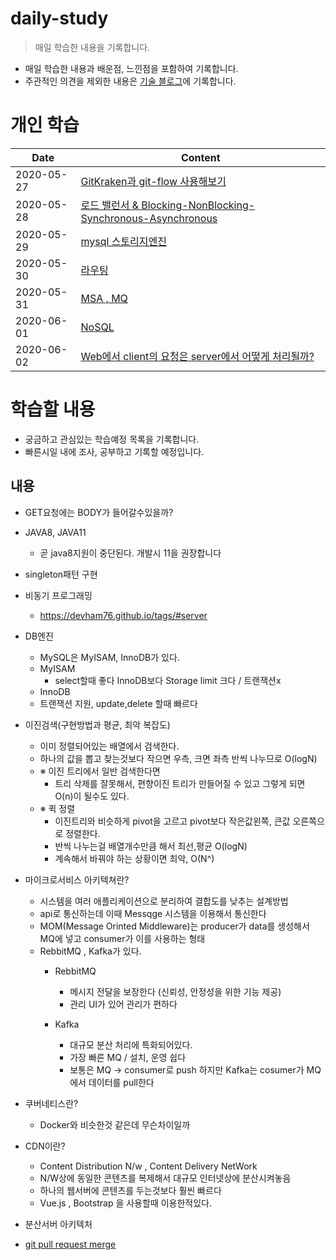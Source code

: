 # daily-study
> 매일 학습한 내용을 기록합니다.

- 매일 학습한 내용과 배운점, 느낀점을 포함하여 기록합니다.
- 주관적인 의견을 제외한 내용은 [기술 블로그](http://devham76.github.io/)에 기록합니다.

# 개인 학습

| Date       | Content|
| ---------- | ----------- |
| 2020-05-27 | [GitKraken과 git-flow 사용해보기](/content/daily/2020-05-27.md) |
| 2020-05-28 | [로드 밸런서 & Blocking-NonBlocking-Synchronous-Asynchronous](https://devham76.github.io/tags/#server) |
| 2020-05-29 | [mysql 스토리지엔진](/content/daily/2020-05-29.md) |
| 2020-05-30 | [라우팅](/content/daily/2020-05-30.md) |
| 2020-05-31 | [MSA , MQ](/content/daily/2020-05-31.md) |
| 2020-06-01 | [NoSQL](/content/daily/2020-06-01.md) |
| 2020-06-02 | [Web에서 client의 요청은 server에서 어떻게 처리될까?](/content/daily/2020-06-02.md) |




# 학습할 내용
- 궁금하고 관심있는 학습예정 목록을 기록합니다.
- 빠른시일 내에 조사, 공부하고 기록할 예정입니다.

## 내용
- GET요청에는 BODY가 들어갈수있을까?
- JAVA8, JAVA11
  - 곧 java8지원이 중단된다. 개발시 11을 권장합니다
- singleton패턴 구현



- 비동기 프로그래밍
  - <https://devham76.github.io/tags/#server>
- DB엔진
  - MySQL은 MyISAM, InnoDB가 있다.
  - MyISAM
    - select할때 좋다 InnoDB보다 Storage limit 크다 / 트랜잭션x
  -  InnoDB
    - 트랜잭션 지원, update,delete 할때 빠르다

- 이진검색(구현방법과 평균, 최악 복잡도)
  - 이미 정렬되어있는 배열에서 검색한다.
  - 하나의 값을 뽑고 찾는것보다 작으면 우측, 크면 좌측 반씩 나누므로 O(logN)
  - ※ 이진 트리에서 일반 검색한다면
    - 트리 삭제를 잘못해서, 편향이진 트리가 만들어질 수 있고 그렇게 되면 O(n)이 될수도 있다.
  - ※ 퀵 정렬
    - 이진트리와 비슷하게 pivot을 고르고 pivot보다 작은값왼쪽, 큰값 오른쪽으로 정렬한다.
    - 반씩 나누는걸 배열개수만큼 해서 최선,평균 O(logN)
    - 계속해서 바꿔야 하는 상황이면 최악, O(N^)

- 마이크로서비스 아키텍쳐란?
  - 시스템을 여러 애플리케이션으로 분리하여 결합도를 낮추는 설계방법
  - api로 통신하는데 이때 Messqge 시스템을 이용해서 통신한다
  - MOM(Message Orinted Middleware)는 producer가 data를 생성해서 MQ에 넣고 consumer가 이를 사용하는 형태
  - RebbitMQ , Kafka가 있다.
    - RebbitMQ
      - 메시지 전달을 보장한다 (신뢰성, 안정성을 위한 기능 제공)
      - 관리 UI가 있어 관리가 편하다

    - Kafka
      - 대규모 분산 처리에 특화되어있다.
      - 가장 빠른 MQ / 설치, 운영 쉽다
      - 보통은 MQ -> consumer로 push 하지만 Kafka는 cosumer가 MQ에서 데이터를 pull한다

- 쿠버네티스란?
  - Docker와 비슷한것 같은데 무슨차이일까
- CDN이란?
  - Content Distribution N/w  , Content Delivery NetWork
  - N/W상에 동일한 콘텐츠를 복제해서 대규모 인터넷상에 분산시켜놓음
  - 하나의 웹서버에 콘텐츠를 두는것보다 훨씬 빠르다
  - Vue.js , Bootstrap 을 사용할때 이용한적있다.
- 분산서버 아키텍처
- [git pull request merge](https://meetup.toast.com/posts/122)
